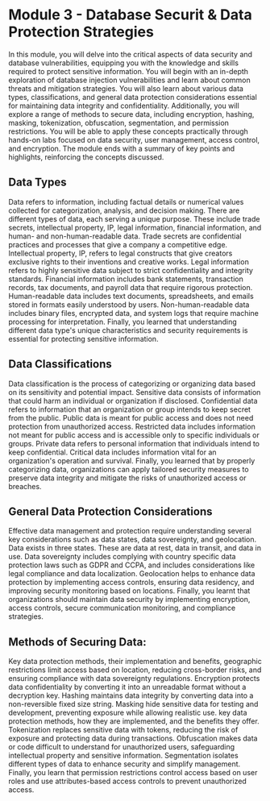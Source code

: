 # Module 3 - Database Securit & Data Protection Strategies  
In this module, you will delve into the critical aspects of data security and database vulnerabilities, equipping you with the knowledge and skills required to protect sensitive information. You will begin with an in-depth exploration of database injection vulnerabilities and learn about common threats and mitigation strategies. You will also learn about various data types, classifications, and general data protection considerations essential for maintaining data integrity and confidentiality. Additionally, you will explore a range of methods to secure data, including encryption, hashing, masking, tokenization, obfuscation, segmentation, and permission restrictions. You will be able to apply these concepts practically through hands-on labs focused on data security, user management, access control, and encryption. The module ends with a summary of key points and highlights, reinforcing the concepts discussed.

## Data Types
Data refers to information, including factual details or numerical values collected for categorization, analysis, and decision making. There are different types of data, each serving a unique purpose. These include trade secrets, intellectual property, IP, legal information, financial information, and human- and non-human-readable data. Trade secrets are confidential practices and processes that give a company a competitive edge. Intellectual property, IP, refers to legal constructs that give creators exclusive rights to their inventions and creative works. Legal information refers to highly sensitive data subject to strict confidentiality and integrity standards. Financial information includes bank statements, transaction records, tax documents, and payroll data that require rigorous protection. Human-readable data includes text documents, spreadsheets, and emails stored in formats easily understood by users. Non-human-readable data includes binary files, encrypted data, and system logs that require machine processing for interpretation. Finally, you learned that understanding different data type's unique characteristics and security requirements is essential for protecting sensitive information.

## Data Classifications
Data classification is the process of categorizing or organizing data based on its sensitivity and potential impact. Sensitive data consists of information that could harm an individual or organization if disclosed. Confidential data refers to information that an organization or group intends to keep secret from the public. Public data is meant for public access and does not need protection from unauthorized access. Restricted data includes information not meant for public access and is accessible only to specific individuals or groups. Private data refers to personal information that individuals intend to keep confidential. Critical data includes information vital for an organization's operation and survival. Finally, you learned that by properly categorizing data, organizations can apply tailored security measures to preserve data integrity and mitigate the risks of unauthorized access or breaches.

## General Data Protection Considerations
Effective data management and protection require understanding several key considerations such as data states, data sovereignty, and geolocation. Data exists in three states. These are data at rest, data in transit, and data in use. Data sovereignty includes complying with country specific data protection laws such as GDPR and CCPA, and includes considerations like legal compliance and data localization. Geolocation helps to enhance data protection by implementing access controls, ensuring data residency, and improving security monitoring based on locations. Finally, you learnt that organizations should maintain data security by implementing encryption, access controls, secure communication monitoring, and compliance strategies.

## Methods of Securing Data: 
Key data protection methods, their implementation and benefits, geographic restrictions limit access based on location, reducing cross-border risks, and ensuring compliance with data sovereignty regulations. Encryption protects data confidentiality by converting it into an unreadable format without a decryption key. Hashing maintains data integrity by converting data into a non-reversible fixed size string. Masking hide sensitive data for testing and development, preventing exposure while allowing realistic use.
key data protection methods, how they are implemented, and the benefits they offer. Tokenization replaces sensitive data with tokens, reducing the risk of exposure and protecting data during transactions. Obfuscation makes data or code difficult to understand for unauthorized users, safeguarding intellectual property and sensitive information. Segmentation isolates different types of data to enhance security and simplify management. Finally, you learn that permission restrictions control access based on user roles and use attributes-based access controls to prevent unauthorized access.
